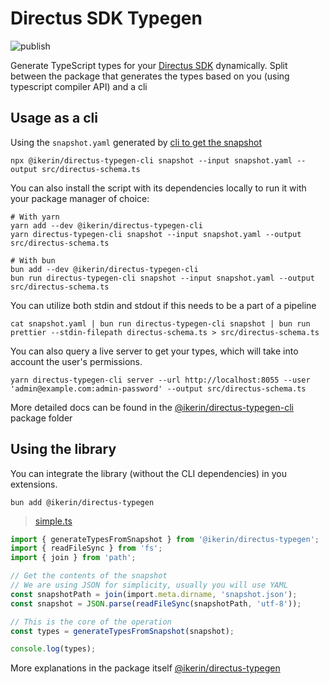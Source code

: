 # Directus SDK Typegen

![publish](https://github.com/ivank/directus-typegen/actions/workflows/publish.yml/badge.svg)

Generate TypeScript types for your [Directus SDK](https://docs.directus.io/guides/sdk/types.html) dynamically. Split between the package that generates the types based on you (using typescript compiler API) and a cli

## Usage as a cli

Using the `snapshot.yaml` generated by [cli to get the snapshot](https://docs.directus.io/self-hosted/cli.html#snapshot-the-data-model)

```shell
npx @ikerin/directus-typegen-cli snapshot --input snapshot.yaml --output src/directus-schema.ts
```

You can also install the script with its dependencies locally to run it with your package manager of choice:

```shell
# With yarn
yarn add --dev @ikerin/directus-typegen-cli
yarn directus-typegen-cli snapshot --input snapshot.yaml --output src/directus-schema.ts

# With bun
bun add --dev @ikerin/directus-typegen-cli
bun run directus-typegen-cli snapshot --input snapshot.yaml --output src/directus-schema.ts
```

You can utilize both stdin and stdout if this needs to be a part of a pipeline

```shell
cat snapshot.yaml | bun run directus-typegen-cli snapshot | bun run prettier --stdin-filepath directus-schema.ts > src/directus-schema.ts
```

You can also query a live server to get your types, which will take into account the user's permissions.

```shell
yarn directus-typegen-cli server --url http://localhost:8055 --user 'admin@example.com:admin-password' --output src/directus-schema.ts
```

More detailed docs can be found in the [@ikerin/directus-typegen-cli](packages/directus-typegen-cli/) package folder

## Using the library

You can integrate the library (without the CLI dependencies) in you extensions.

```console
bun add @ikerin/directus-typegen
```

> [simple.ts](packages/directus-typegen/examples/simple.ts)

```typescript
import { generateTypesFromSnapshot } from '@ikerin/directus-typegen';
import { readFileSync } from 'fs';
import { join } from 'path';

// Get the contents of the snapshot
// We are using JSON for simplicity, usually you will use YAML
const snapshotPath = join(import.meta.dirname, 'snapshot.json');
const snapshot = JSON.parse(readFileSync(snapshotPath, 'utf-8'));

// This is the core of the operation
const types = generateTypesFromSnapshot(snapshot);

console.log(types);
```

More explanations in the package itself [@ikerin/directus-typegen](packages/directus-typegen/)
